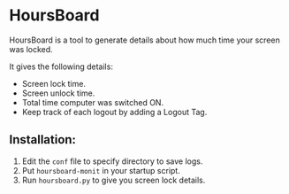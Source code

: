 
HoursBoard
==========
HoursBoard is a tool to generate details about how much time your screen was locked.

It gives the following details:

 - Screen lock time.
 - Screen unlock time.
 - Total time computer was switched ON.
 - Keep track of each logout by adding a Logout Tag.

Installation:
-------------

 1. Edit the `conf` file to specify directory to save logs.
 2. Put `hoursboard-monit` in your startup script.
 3. Run `hoursboard.py` to give you screen lock details.
